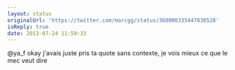 ```yaml
---
layout: status
originalUrl: 'https://twitter.com/marcgg/status/360006335447830528'
isReply: true
date: 2013-07-24 11:59:33
---
```


@ya_f okay j'avais juste pris ta quote sans contexte, je vois mieux ce que le mec veut dire
